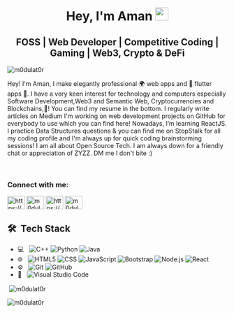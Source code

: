 <h1 align="center">Hey, I'm Aman <img src="https://raw.githubusercontent.com/aemmadi/aemmadi/master/wave.gif" width="30px"></h1> 
<h2 align="center">FOSS | Web Developer | Competitive Coding | Gaming | Web3, Crypto & DeFi</h2>

<p align="left"> <img src="https://komarev.com/ghpvc/?username=m0dulat0r&label=Profile%20views&color=0e75b6&style=flat" alt="m0dulat0r" /> </p>

<!--
<p align="center"> <a href="https://github.com/ryo-ma/github-profile-trophy"><img src="https://github-profile-trophy.vercel.app/?username=m0dulat0r&theme=dracula" alt="m0dulat0r" /></a> </p>
 -->
 
 Hey! I'm Aman, I make elegantly professional 🌍 web apps and 📱 flutter apps 🎨. I have a very keen interest for technology and computers especially Software Development,Web3 and Semantic Web, Cryptocurrencies and Blockchains,💖! You can find my resume in the bottom. I regularly write articles on Medium
I'm working on web development projects on GitHub for everybody to use which you can find here!  Nowadays, I’m learning ReactJS. I practice Data Structures questions & you can find me on StopStalk for all my coding profile and I'm always up for quick coding brainstorming sessions! I am all about Open Source Tech. I am always down for a friendly chat or appreciation of ZYZZ. DM me I don't bite :)

<br>
<h3 align="left">Connect with me:</h3>
<p align="left">
<a href="https://linkedin.com/in/https://www.linkedin.com/in/amanpunia01/" target="blank"><img align="center" src="https://cdn.jsdelivr.net/npm/simple-icons@3.0.1/icons/linkedin.svg" alt="https://www.linkedin.com/in/amanpunia01/" height="30" width="40" /></a>
<a href="https://instagram.com/m0dulat0rG" target="blank"><img align="center" src="https://cdn.jsdelivr.net/npm/simple-icons@3.0.1/icons/instagram.svg" alt="m0dulat0rG" height="30" width="40" /></a>
<a href="https://www.stopstalk.com/user/profile/m0dulat0r" target="blank"><img align="center" src="https://cdn.jsdelivr.net/npm/simple-icons@3.0.1/icons/circle.svg" alt="https://www.stopstalk.com/user/profile/m0dulat0r" height="30" width="40" /></a>
 <a href="m0dulat0r.medium.com" target="blank"><img align="center" src="https://cdn.jsdelivr.net/npm/simple-icons@3.0.1/icons/medium.svg" alt="m0dulat0r.medium.com" height="30" width="40" /></a>

<!--
<h3 align="left">Languages and Tools:</h3>
<p align="left"> <a href="https://developer.android.com" target="_blank"> <img src="https://raw.githubusercontent.com/devicons/devicon/master/icons/android/android-original-wordmark.svg" alt="android" width="40" height="40"/> </a> <a href="https://www.cprogramming.com/" target="_blank"> <img src="https://raw.githubusercontent.com/devicons/devicon/master/icons/c/c-original.svg" alt="c" width="40" height="40"/> </a> <a href="https://www.w3schools.com/cpp/" target="_blank"> <img src="https://raw.githubusercontent.com/devicons/devicon/master/icons/cplusplus/cplusplus-original.svg" alt="cplusplus" width="40" height="40"/> </a> <a href="https://www.w3schools.com/css/" target="_blank"> <img src="https://raw.githubusercontent.com/devicons/devicon/master/icons/css3/css3-original-wordmark.svg" alt="css3" width="40" height="40"/> </a> <a href="https://flutter.dev" target="_blank"> <img src="https://www.vectorlogo.zone/logos/flutterio/flutterio-icon.svg" alt="flutter" width="40" height="40"/> </a> <a href="https://cloud.google.com" target="_blank"> <img src="https://www.vectorlogo.zone/logos/google_cloud/google_cloud-icon.svg" alt="gcp" width="40" height="40"/> </a> <a href="https://git-scm.com/" target="_blank"> <img src="https://www.vectorlogo.zone/logos/git-scm/git-scm-icon.svg" alt="git" width="40" height="40"/> </a> <a href="https://graphql.org" target="_blank"> <img src="https://www.vectorlogo.zone/logos/graphql/graphql-icon.svg" alt="graphql" width="40" height="40"/> </a> <a href="https://www.w3.org/html/" target="_blank"> <img src="https://raw.githubusercontent.com/devicons/devicon/master/icons/html5/html5-original-wordmark.svg" alt="html5" width="40" height="40"/> </a> <a href="https://www.java.com" target="_blank"> <img src="https://raw.githubusercontent.com/devicons/devicon/master/icons/java/java-original.svg" alt="java" width="40" height="40"/> </a> <a href="https://developer.mozilla.org/en-US/docs/Web/JavaScript" target="_blank"> <img src="https://raw.githubusercontent.com/devicons/devicon/master/icons/javascript/javascript-original.svg" alt="javascript" width="40" height="40"/> </a> <a href="https://kubernetes.io" target="_blank"> <img src="https://www.vectorlogo.zone/logos/kubernetes/kubernetes-icon.svg" alt="kubernetes" width="40" height="40"/> </a> <a href="https://nodejs.org" target="_blank"> <img src="https://raw.githubusercontent.com/devicons/devicon/master/icons/nodejs/nodejs-original-wordmark.svg" alt="nodejs" width="40" height="40"/> </a> <a href="https://reactjs.org/" target="_blank"> <img src="https://raw.githubusercontent.com/devicons/devicon/master/icons/react/react-original-wordmark.svg" alt="react" width="40" height="40"/> </a> <a href="https://www.tensorflow.org" target="_blank"> <img src="https://www.vectorlogo.zone/logos/tensorflow/tensorflow-icon.svg" alt="tensorflow" width="40" height="40"/> </a> </p> 
-->
  
## 🛠 &nbsp;Tech Stack
- 💻 &nbsp;
  ![C++](https://img.shields.io/badge/-C++-333333?style=flat&logo=C%2B%2B&logoColor=00599C)
  ![Python](https://img.shields.io/badge/-Python-333333?style=flat&logo=python)
  ![Java](https://img.shields.io/badge/-Java-333333?style=flat&logo=Java&logoColor=007396)
- 🌐 &nbsp;
  ![HTML5](https://img.shields.io/badge/-HTML5-333333?style=flat&logo=HTML5)
  ![CSS](https://img.shields.io/badge/-CSS-333333?style=flat&logo=CSS3&logoColor=1572B6)
  ![JavaScript](https://img.shields.io/badge/-JavaScript-333333?style=flat&logo=javascript)
  ![Bootstrap](https://img.shields.io/badge/-Bootstrap-333333?style=flat&logo=bootstrap&logoColor=563D7C)
  ![Node.js](https://img.shields.io/badge/-Node.js-333333?style=flat&logo=node.js)
  ![React](https://img.shields.io/badge/-React-333333?style=flat&logo=react) <!-- ![Rails](https://img.shields.io/badge/-Rails-333333?style=flat&logo=ruby) --> <!-- - 🛢 &nbsp;
 ![MySQL](https://img.shields.io/badge/-MySQL-333333?style=flat&logo=mysql) 
 ![PostgreSQL](https://img.shields.io/badge/-PostgreSQL-333333?style=flat&logo=postgresql)  -->
- ⚙️ &nbsp;
  ![Git](https://img.shields.io/badge/-Git-333333?style=flat&logo=git)
  ![GitHub](https://img.shields.io/badge/-GitHub-333333?style=flat&logo=github) <!-- ![Markdown](https://img.shields.io/badge/-Markdown-333333?style=flat&logo=markdown) -->
- 🔧 &nbsp;
  ![Visual Studio Code](https://img.shields.io/badge/-Visual%20Studio%20Code-333333?style=flat&logo=visual-studio-code&logoColor=007ACC)

<p>&nbsp;<img align="center" src="https://github-readme-stats.vercel.app/api?username=m0dulat0r&show_icons=true&locale=en" alt="m0dulat0r" /></p>
<p><img align="center" src="https://github-readme-streak-stats.herokuapp.com/?user=m0dulat0r" alt="m0dulat0r" /></p>

